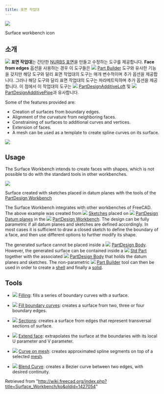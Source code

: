 ```yaml
---
title: 표면 작업대
---
```


![](/images/Workbench_Surface.svg)

Surface workbench icon

## 소개

![](/images/Workbench_Surface.svg) **표면 작업대**는 간단한 [NURBS 표면](https://en.wikipedia.org/wiki/Non-uniform_rational_B-spline)을 만들고 수정하는 도구를 제공합니다. **Face from edges** 옵션을 사용하는 경우 이 도구들은 ![](/images/Part_Builder.svg) [Part Builder](/Part_Builder "Part Builder") 도구와 유사한 기능을 갖지만 해당 도구와 달리 표면 작업대의 도구는 매개 변수적이며 추가 옵션을 제공합니다. 그러나 해당 도구와 달리 표면 작업대의 도구는 파라메트릭하며 추가 옵션을 제공합니다. 이 점에서 이 작업대의 도구는 ![](/images/PartDesign_AdditiveLoft.svg) [PartDesignAdditiveLoft](/PartDesign_AdditiveLoft "PartDesign AdditiveLoft") 및 ![](/images/PartDesign_AdditivePipe.svg) [PartDesignAdditivePipe](/PartDesign_AdditivePipe "PartDesign AdditivePipe")과 유사합니다.

Some of the features provided are:

- Creation of surfaces from boundary edges.
- Alignment of the curvature from neighboring faces.
- Constraining of surfaces to additional curves and vertices.
- Extension of faces.
- A mesh can be used as a template to create spline curves on its surface.

![](/images/Surface_example.png)

## Usage

The Surface Workbench intends to create faces with shapes, which is not possible to do with the standard tools in other workbenches.

![](/images/Toy_Duck.png)

Surface created with sketches placed in datum planes with the tools of the [PartDesign Workbench](/PartDesign_Workbench "PartDesign Workbench")

The Surface Workbench integrates with other workbenches of FreeCAD. The above example was created from ![](/images/Sketcher_NewSketch.svg) [Sketches](/Sketch "Sketch") placed on ![](/images/PartDesign_Plane.svg) [PartDesign Datum planes](/PartDesign_Plane "PartDesign Plane") in the ![](/images/Workbench_PartDesign.svg) [PartDesign Workbench](/PartDesign_Workbench "PartDesign Workbench"). The design can be fully parametric if all datum planes and sketches are defined accordingly. In most cases it is sufficient to draw a closed sketch to define the boundary of a face, and then use different options to further modify its shape.

The generated surface cannot be placed inside a ![](/images/PartDesign_Body.svg) [PartDesign Body](/PartDesign_Body "PartDesign Body"). However, the generated surface can be contained inside a ![](/images/Std_Part.svg) [Std Part](/Std_Part "Std Part") together with the associated ![](/images/PartDesign_Body.svg) [PartDesign Body](/PartDesign_Body "PartDesign Body") that holds the datum planes and sketches. The non-parametric ![](/images/Part_Builder.svg) [Part Builder](/Part_Builder "Part Builder") tool can then be used in order to create a [shell](/Glossary#Shell "Glossary") and finally a [solid](/Glossary#Solid "Glossary").

## Tools

- ![](/images/Surface_Filling.svg) [Filling](/Surface_Filling "Surface Filling"): fills a series of boundary curves with a surface.

- ![](/images/Surface_GeomFillSurface.svg) [Fill boundary curves](/Surface_GeomFillSurface "Surface GeomFillSurface"): creates a surface from two, three or four boundary edges.

- ![](/images/Surface_Sections.svg) [Sections](/Surface_Sections "Surface Sections"): creates a surface from edges that represent transversal sections of surface.

- ![](/images/Surface_ExtendFace.svg) [Extend face](/Surface_ExtendFace "Surface ExtendFace"): extrapolates the surface at the boundaries with its local U parameter and V parameter.

- ![](/images/Surface_CurveOnMesh.svg) [Curve on mesh](/Surface_CurveOnMesh "Surface CurveOnMesh"): creates approximated spline segments on top of a selected [mesh](/Mesh_Workbench "Mesh Workbench").

- ![](/images/Surface_BlendCurve.svg) [Blend Curve](/Surface_BlendCurve "Surface BlendCurve"): creates a Bezier curve between two edges, with desired continuity.

Retrieved from "<http://wiki.freecad.org/index.php?title=Surface_Workbench/ko&oldid=1427054>"
